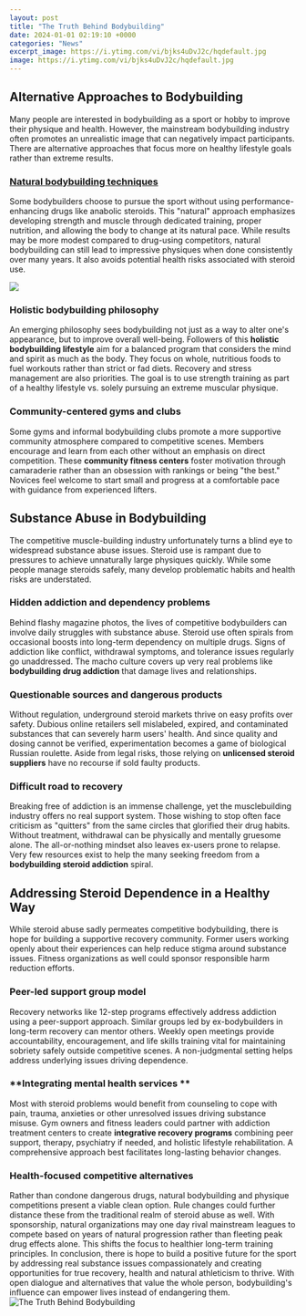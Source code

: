 ```yaml
---
layout: post
title: "The Truth Behind Bodybuilding"
date: 2024-01-01 02:19:10 +0000
categories: "News"
excerpt_image: https://i.ytimg.com/vi/bjks4uDvJ2c/hqdefault.jpg
image: https://i.ytimg.com/vi/bjks4uDvJ2c/hqdefault.jpg
---
```


## Alternative Approaches to Bodybuilding  
Many people are interested in bodybuilding as a sport or hobby to improve their physique and health. However, the mainstream bodybuilding industry often promotes an unrealistic image that can negatively impact participants. There are alternative approaches that focus more on healthy lifestyle goals rather than extreme results.
### [Natural bodybuilding techniques](https://store.fi.io.vn/chihuahua-riding-moon-bike-halloween-lunar-cycling) 
Some bodybuilders choose to pursue the sport without using performance-enhancing drugs like anabolic steroids. This "natural" approach emphasizes developing strength and muscle through dedicated training, proper nutrition, and allowing the body to change at its natural pace. While results may be more modest compared to drug-using competitors, natural bodybuilding can still lead to impressive physiques when done consistently over many years. It also avoids potential health risks associated with steroid use.

![](https://i.ytimg.com/vi/TOQTS_wOmX8/maxresdefault.jpg)
### **Holistic bodybuilding philosophy**
An emerging philosophy sees bodybuilding not just as a way to alter one's appearance, but to improve overall well-being. Followers of this **holistic bodybuilding lifestyle** aim for a balanced program that considers the mind and spirit as much as the body. They focus on whole, nutritious foods to fuel workouts rather than strict or fad diets. Recovery and stress management are also priorities. The goal is to use strength training as part of a healthy lifestyle vs. solely pursuing an extreme muscular physique. 
### **Community-centered gyms and clubs** 
Some gyms and informal bodybuilding clubs promote a more supportive community atmosphere compared to competitive scenes. Members encourage and learn from each other without an emphasis on direct competition. These **community fitness centers** foster motivation through camaraderie rather than an obsession with rankings or being "the best." Novices feel welcome to start small and progress at a comfortable pace with guidance from experienced lifters.
## Substance Abuse in Bodybuilding    
The competitive muscle-building industry unfortunately turns a blind eye to widespread substance abuse issues. Steroid use is rampant due to pressures to achieve unnaturally large physiques quickly. While some people manage steroids safely, many develop problematic habits and health risks are understated.
### **Hidden addiction and dependency problems**
Behind flashy magazine photos, the lives of competitive bodybuilders can involve daily struggles with substance abuse. Steroid use often spirals from occasional boosts into long-term dependency on multiple drugs. Signs of addiction like conflict, withdrawal symptoms, and tolerance issues regularly go unaddressed. The macho culture covers up very real problems like **bodybuilding drug addiction** that damage lives and relationships. 
###  **Questionable sources and dangerous products** 
Without regulation, underground steroid markets thrive on easy profits over safety. Dubious online retailers sell mislabeled, expired, and contaminated substances that can severely harm users' health. And since quality and dosing cannot be verified, experimentation becomes a game of biological Russian roulette. Aside from legal risks, those relying on **unlicensed steroid suppliers** have no recourse if sold faulty products.
### **Difficult road to recovery**  
Breaking free of addiction is an immense challenge, yet the musclebuilding industry offers no real support system. Those wishing to stop often face criticism as "quitters" from the same circles that glorified their drug habits. Without treatment, withdrawal can be physically and mentally gruesome alone. The all-or-nothing mindset also leaves ex-users prone to relapse. Very few resources exist to help the many seeking freedom from a **bodybuilding steroid addiction** spiral.
## Addressing Steroid Dependence in a Healthy Way
While steroid abuse sadly permeates competitive bodybuilding, there is hope for building a supportive recovery community. Former users working openly about their experiences can help reduce stigma around substance issues. Fitness organizations as well could sponsor responsible harm reduction efforts.
### **Peer-led support group model**
Recovery networks like 12-step programs effectively address addiction using a peer-support approach. Similar groups led by ex-bodybuilders in long-term recovery can mentor others. Weekly open meetings provide accountability, encouragement, and life skills training vital for maintaining sobriety safely outside competitive scenes. A non-judgmental setting helps address underlying issues driving dependence.
### **Integrating mental health services **  
Most with steroid problems would benefit from counseling to cope with pain, trauma, anxieties or other unresolved issues driving substance misuse. Gym owners and fitness leaders could partner with addiction treatment centers to create **integrative recovery programs** combining peer support, therapy, psychiatry if needed, and holistic lifestyle rehabilitation. A comprehensive approach best facilitates long-lasting behavior changes. 
### **Health-focused competitive alternatives**
Rather than condone dangerous drugs, natural bodybuilding and physique competitions present a viable clean option. Rule changes could further distance these from the traditional realm of steroid abuse as well. With sponsorship, natural organizations may one day rival mainstream leagues to compete based on years of natural progression rather than fleeting peak drug effects alone. This shifts the focus to healthier long-term training principles.
In conclusion, there is hope to build a positive future for the sport by addressing real substance issues compassionately and creating opportunities for true recovery, health and natural athleticism to thrive. With open dialogue and alternatives that value the whole person, bodybuilding's influence can empower lives instead of endangering them.
![The Truth Behind Bodybuilding](https://i.ytimg.com/vi/bjks4uDvJ2c/hqdefault.jpg)